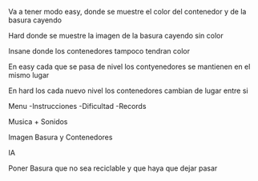 Va a tener modo easy, donde se muestre el color del contenedor y de la basura cayendo

Hard donde se muestre la imagen de la basura cayendo sin color

Insane donde los contenedores tampoco tendran color 


En easy cada que se pasa de nivel los contyenedores se mantienen en el mismo lugar

En hard los cada nuevo nivel los contenedores cambian de lugar entre si 


Menu
-Instrucciones
-Dificultad
-Records

Musica + Sonidos

Imagen Basura y Contenedores

IA

Poner Basura que no sea reciclable y que haya que dejar pasar